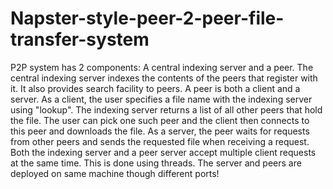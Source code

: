 # Napster-style-peer-2-peer-file-transfer-system
P2P system has 2 components: A central indexing server and a peer. The central indexing server indexes the contents of the peers that register with it.  It also provides search facility to peers. A peer is both a client and a server. As  a  client,  the  user  specifies  a  file  name  with  the indexing server using "lookup". The indexing server returns a list of all other peers that hold the file. The user can pick one such peer and the client then connects to this peer and downloads the file. As a server, the peer waits for requests from other peers and sends the requested file when receiving a request. Both  the  indexing  server  and  a  peer  server  accept multiple  client  requests  at  the same  time. This is done  using  threads. The server and peers are deployed on same machine though different ports! 
